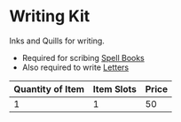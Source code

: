 # Writing Kit

Inks and Quills for writing.

- Required for scribing [Spell Books](../../../Magic/Spellcasting/Spell%20Books.md)
- Also required to write [Letters](../25%20Coins/Letter%20Kit.md)

| Quantity of Item | Item Slots | Price |
| ---------------- | ---------- | ----- |
| 1                | 1          | 50    |
